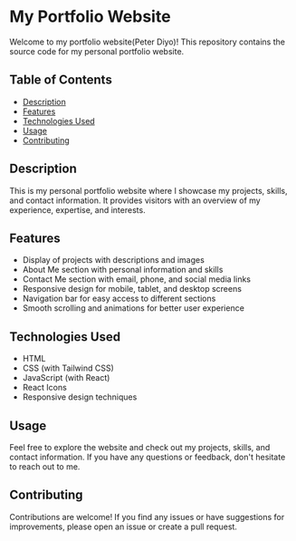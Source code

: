# My Portfolio Website        
      
Welcome to my portfolio website(Peter Diyo)! This repository contains the source code for my personal portfolio website.   
 
## Table of Contents
  
- [Description](#description)  
- [Features](#features)
- [Technologies Used](#technologies-used) 
- [Usage](#Usage)  
- [Contributing](#contributing)
 
## Description 
 
This is my personal portfolio website where I showcase my projects, skills, and contact information. It provides visitors with an overview of my experience, expertise, and interests.

## Features

- Display of projects with descriptions and images
- About Me section with personal information and skills
- Contact Me section with email, phone, and social media links
- Responsive design for mobile, tablet, and desktop screens
- Navigation bar for easy access to different sections
- Smooth scrolling and animations for better user experience

## Technologies Used

- HTML
- CSS (with Tailwind CSS)
- JavaScript (with React)
- React Icons
- Responsive design techniques

## Usage

Feel free to explore the website and check out my projects, skills, and contact information. If you have any questions or feedback, don't hesitate to reach out to me.

## Contributing

Contributions are welcome! If you find any issues or have suggestions for improvements, please open an issue or create a pull request.
